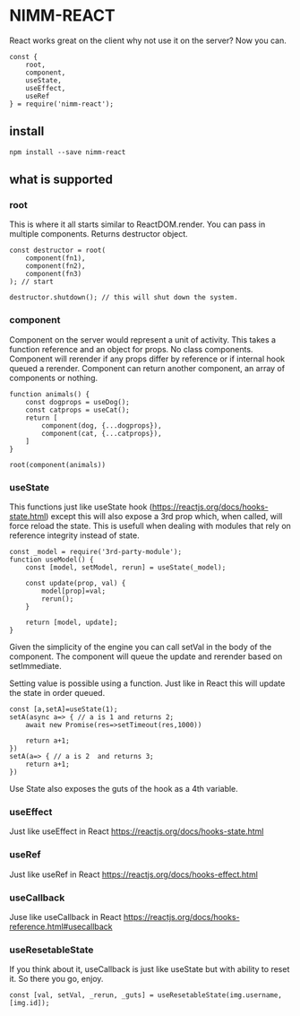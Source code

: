 # NIMM-REACT

React works great on the client why not use it on the server?  Now you can.

```
const {
    root, 
    component, 
    useState, 
    useEffect, 
    useRef
} = require('nimm-react');
```

## install

`npm install --save nimm-react`

## what is supported

### root

This is where it all starts similar to ReactDOM.render.  You can pass in multiple components.  Returns destructor object.

```
const destructor = root(
    component(fn1),
    component(fn2),
    component(fn3)
); // start

destructor.shutdown(); // this will shut down the system.
```

### component

Component on the server would represent a unit of activity.  This takes a function reference and an object for props.  No class components.  Component will rerender if any props differ by reference or if internal hook queued a rerender.  Component can return another component, an array of components or nothing.

```
function animals() {
    const dogprops = useDog();
    const catprops = useCat();
    return [
        component(dog, {...dogprops}),
        component(cat, {...catprops}),
    ]
}

root(component(animals))
```

### useState

This functions just like useState hook (https://reactjs.org/docs/hooks-state.html) except this will also expose a 3rd prop which, when called, will force reload the state.  This is usefull when dealing with modules that rely on reference integrity instead of state.

```
const _model = require('3rd-party-module');
function useModel() {
    const [model, setModel, rerun] = useState(_model);

    const update(prop, val) {
        model[prop]=val;
        rerun();
    }

    return [model, update];
}
```

Given the simplicity of the engine you can call setVal in the body of the component.  The component will queue the update and rerender based on setImmediate.

Setting value is possible using a function.  Just like in React this will update the state in order queued.

```
const [a,setA]=useState(1);
setA(async a=> { // a is 1 and returns 2;
    await new Promise(res=>setTimeout(res,1000))

    return a+1;
})
setA(a=> { // a is 2  and returns 3;
    return a+1;
}) 
```

Use State also exposes the guts of the hook as a 4th variable.

### useEffect

Just like useEffect in React https://reactjs.org/docs/hooks-state.html

### useRef

Just like useRef in React https://reactjs.org/docs/hooks-effect.html

### useCallback

Juse like useCallback in React https://reactjs.org/docs/hooks-reference.html#usecallback

### useResetableState

If you think about it, useCallback is just like useState but with ability to reset it.  So there you go, enjoy.

```
const [val, setVal, _rerun, _guts] = useResetableState(img.username, [img.id]);
```